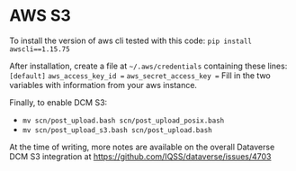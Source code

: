 # AWS S3

To install the version of aws cli tested with this code: `pip install awscli==1.15.75`

After installation, create a file at `~/.aws/credentials` containing these lines:
`[default]`
`aws_access_key_id =`
`aws_secret_access_key =`
Fill in the two variables with information from your aws instance.

Finally, to enable DCM S3:
- `mv scn/post_upload.bash scn/post_upload_posix.bash`
- `mv scn/post_upload_s3.bash scn/post_upload.bash`

At the time of writing, more notes are available on the overall Dataverse DCM S3 integration at https://github.com/IQSS/dataverse/issues/4703
